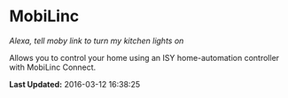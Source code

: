 # MobiLinc
*Alexa, tell moby link to turn my kitchen lights on*

Allows you to control your home using an ISY home-automation controller with MobiLinc Connect.

**Last Updated:** 2016-03-12 16:38:25